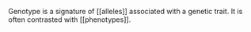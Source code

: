 Genotype is a signature of [[alleles]] associated with a genetic trait. It is often contrasted with [[phenotypes]].